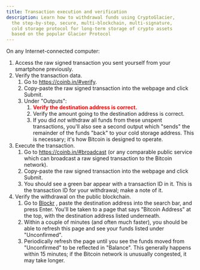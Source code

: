 ```yaml
---
title: Transaction execution and verification
description: Learn how to withdrawal funds using CryptoGlacier,
  the step-by-step, secure, multi-blockchain, multi-signature,
  cold storage protocol for long-term storage of crypto assets
  based on the popular Glacier Protocol
---
```


On any Internet-connected computer:

1. Access the <span class="warning">raw signed transaction</span> you sent
yourself from your smartphone previously.
2. Verify the transaction data.
    1. Go to <https://coinb.in/#verify>.
    2. Copy-paste the <span class="warning">raw signed transaction</span> into
    the webpage and click Submit.
    3. Under "Outputs":
        1. **<span style="color: red;">Verify the destination address is correct.</span>**
        2. Verify the amount going to the destination address is correct.
        3. If you did *not* withdraw all funds from these unspent transactions,
        you'll also see a second output which "sends" the remainder of the
        funds "back" to your
        <span class="warning">cold storage address</span>. This is necessary;
        it's how Bitcoin is designed to operate.
3. Execute the transaction.
    1. Go to <https://coinb.in/#broadcast> (or any comparable public service
    which can broadcast a <span class="warning">raw signed transaction</span>
    to the Bitcoin network).
    2. Copy-paste the <span class="warning">raw signed transaction</span> into the webpage and click Submit.
    3. You should see a green bar appear with a
    <span class="warning">transaction ID</span> in it. This is the
    <span class="warning">transaction ID</span> for your withdrawal; make a
    note of it.
4. Verify the withdrawal on the public blockchain.
    1. Go to [Blockr](https://www.coinbase.com/) , paste
    the <span class="warning">destination address</span> into the search bar,
    and press Enter. You'll be taken to a page that says "Bitcoin Address" at
    the top, with the <span class="warning">destination address</span> listed underneath.
    2. Within a couple of minutes (and often much faster), you should be able to
    refresh this page and see your funds listed under "Unconfirmed".
    3. Periodically refresh the page until you see the funds moved from
    "Unconfirmed" to be reflected in "Balance". This generally happens within
    15 minutes; if the Bitcoin network is unusually congested, it may take
    longer.
